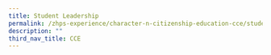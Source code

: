 ```yaml
---
title: Student Leadership
permalink: /zhps-experience/character-n-citizenship-education-cce/student-leadership/
description: ""
third_nav_title: CCE
---
```

